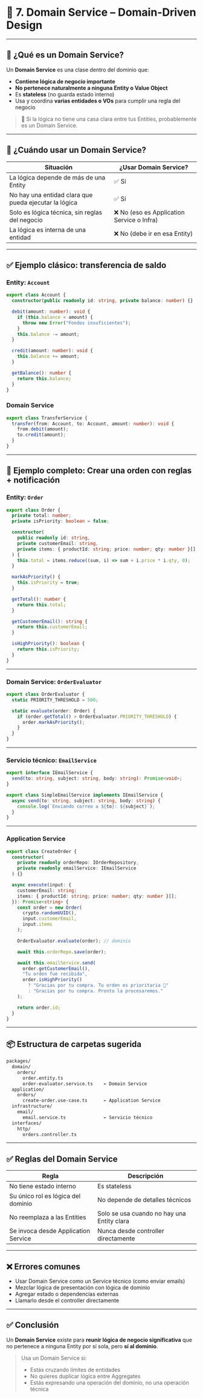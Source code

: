 # 📘 7. Domain Service – Domain-Driven Design

---

## 📖 ¿Qué es un Domain Service?

Un **Domain Service** es una clase dentro del dominio que:

- **Contiene lógica de negocio importante**
- **No pertenece naturalmente a ninguna Entity o Value Object**
- Es **stateless** (no guarda estado interno)
- Usa y coordina **varias entidades o VOs** para cumplir una regla del negocio

> 🧠 Si la lógica no tiene una casa clara entre tus Entities, probablemente es un Domain Service.

---

## 🎯 ¿Cuándo usar un Domain Service?

| Situación                                             | ¿Usar Domain Service?                      |
| ----------------------------------------------------- | ------------------------------------------ |
| La lógica depende de más de una Entity                | ✅ Sí                                      |
| No hay una entidad clara que pueda ejecutar la lógica | ✅ Sí                                      |
| Solo es lógica técnica, sin reglas del negocio        | ❌ No (eso es Application Service o Infra) |
| La lógica es interna de una entidad                   | ❌ No (debe ir en esa Entity)              |

---

## ✅ Ejemplo clásico: transferencia de saldo

### Entity: `Account`

```ts
export class Account {
  constructor(public readonly id: string, private balance: number) {}

  debit(amount: number): void {
    if (this.balance < amount) {
      throw new Error("Fondos insuficientes");
    }
    this.balance -= amount;
  }

  credit(amount: number): void {
    this.balance += amount;
  }

  getBalance(): number {
    return this.balance;
  }
}
```

### Domain Service

```ts
export class TransferService {
  transfer(from: Account, to: Account, amount: number): void {
    from.debit(amount);
    to.credit(amount);
  }
}
```

---

## 🧪 Ejemplo completo: Crear una orden con reglas + notificación

### Entity: `Order`

```ts
export class Order {
  private total: number;
  private isPriority: boolean = false;

  constructor(
    public readonly id: string,
    private customerEmail: string,
    private items: { productId: string; price: number; qty: number }[]
  ) {
    this.total = items.reduce((sum, i) => sum + i.price * i.qty, 0);
  }

  markAsPriority() {
    this.isPriority = true;
  }

  getTotal(): number {
    return this.total;
  }

  getCustomerEmail(): string {
    return this.customerEmail;
  }

  isHighPriority(): boolean {
    return this.isPriority;
  }
}
```

---

### Domain Service: `OrderEvaluator`

```ts
export class OrderEvaluator {
  static PRIORITY_THRESHOLD = 500;

  static evaluate(order: Order) {
    if (order.getTotal() > OrderEvaluator.PRIORITY_THRESHOLD) {
      order.markAsPriority();
    }
  }
}
```

---

### Servicio técnico: `EmailService`

```ts
export interface IEmailService {
  send(to: string, subject: string, body: string): Promise<void>;
}

export class SimpleEmailService implements IEmailService {
  async send(to: string, subject: string, body: string) {
    console.log(`Enviando correo a ${to}: ${subject}`);
  }
}
```

---

### Application Service

```ts
export class CreateOrder {
  constructor(
    private readonly orderRepo: IOrderRepository,
    private readonly emailService: IEmailService
  ) {}

  async execute(input: {
    customerEmail: string;
    items: { productId: string; price: number; qty: number }[];
  }): Promise<string> {
    const order = new Order(
      crypto.randomUUID(),
      input.customerEmail,
      input.items
    );

    OrderEvaluator.evaluate(order); // dominio

    await this.orderRepo.save(order);

    await this.emailService.send(
      order.getCustomerEmail(),
      "Tu orden fue recibida",
      order.isHighPriority()
        ? "Gracias por tu compra. Tu orden es prioritaria 🚀"
        : "Gracias por tu compra. Pronto la procesaremos."
    );

    return order.id;
  }
}
```

---

## 📦 Estructura de carpetas sugerida

```bash
packages/
  domain/
    orders/
      order.entity.ts
      order-evaluator.service.ts    ← Domain Service
  application/
    orders/
      create-order.use-case.ts      ← Application Service
  infrastructure/
    email/
      email.service.ts              ← Servicio técnico
  interfaces/
    http/
      orders.controller.ts
```

---

## ✅ Reglas del Domain Service

| Regla                               | Descripción                                |
| ----------------------------------- | ------------------------------------------ |
| No tiene estado interno             | Es stateless                               |
| Su único rol es lógica del dominio  | No depende de detalles técnicos            |
| No reemplaza a las Entities         | Solo se usa cuando no hay una Entity clara |
| Se invoca desde Application Service | Nunca desde controller directamente        |

---

## ❌ Errores comunes

- Usar Domain Service como un Service técnico (como enviar emails)
- Mezclar lógica de presentación con lógica de dominio
- Agregar estado o dependencias externas
- Llamarlo desde el controller directamente

---

## ✅ Conclusión

Un **Domain Service** existe para **reunir lógica de negocio significativa** que no pertenece a ninguna Entity por sí sola, pero **sí al dominio**.

> Usa un Domain Service si:
>
> - Estás cruzando límites de entidades
> - No quieres duplicar lógica entre Aggregates
> - Estás expresando una operación del dominio, no una operación técnica
